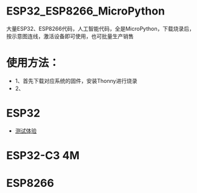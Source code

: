 # ESP32_ESP8266_MicroPython
大量ESP32、ESP8266代码，人工智能代码，全是MicroPython，下载烧录后，按示意图连线，激活设备即可使用，也可批量生产销售

# 使用方法：
- 1、首先下载对应系统的固件，安装Thonny进行烧录
- 2、

# ESP32
- [测试体验](https://github.com/dhrdzy/ESP32_ESP8266_MicroPython/raw/main/验证激活.mpy)


# ESP32-C3 4M


# ESP8266
